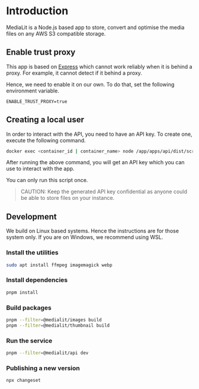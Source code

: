 # Introduction

MediaLit is a Node.js based app to store, convert and optimise the media files on any AWS S3 compatible storage.

## Enable trust proxy

This app is based on [Express](https://expressjs.com/) which cannot work reliably when it is behind a proxy. For example, it cannot detect if it behind a proxy.

Hence, we need to enable it on our own. To do that, set the following environment variable.

```
ENABLE_TRUST_PROXY=true
```

## Creating a local user

In order to interact with the API, you need to have an API key. To create one, execute the following command.

```sh
docker exec <container_id | container_name> node /app/apps/api/dist/scripts/create-local-user.js <email>
```

After running the above command, you will get an API key which you can use to interact with the app.

You can only run this script once.

> CAUTION: Keep the generated API key confidential as anyone could be able to store files on your instance.

## Development

We build on Linux based systems. Hence the instructions are for those system only. If you are on Windows, we recommend using WSL.

### Install the utilities

```bash
sudo apt install ffmpeg imagemagick webp
```

### Install dependencies

```bash
pnpm install
```

### Build packages

```bash
pnpm --filter=@medialit/images build
pnpm --filter=@medialit/thumbnail build
```

### Run the service

```bash
pnpm --filter=@medialit/api dev
```

### Publishing a new version

```bash
npx changeset
```
